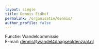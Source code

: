 ```yaml
---
layout: single
title: Dennis Eidhof
permalink: /organisatie/dennis/
author_profile: false
---
```


Functie: Wandelcommissie  
E-mail: [dennis@wandel4daagseoldenzaal.nl](mailto:dennis@wandel4daagseoldenzaal.nl)  